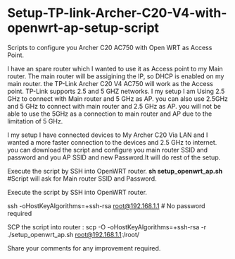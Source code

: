 # Setup-TP-link-Archer-C20-V4-with-openwrt-ap-setup-script
Scripts to configure you Archer C20 AC750 with Open WRT as Access Point.

I have an spare router which I wanted to use it as Access point to my Main router.
The main router will be assigining the IP, so DHCP is enabled on my main router.
the TP-Link Archer C20 V4 AC750 will work as the Access point.
TP-Link supports 2.5 and 5 GHZ networks. I my setup I am Using 2.5 GHz to connect with Main router and 5 GHz as AP.
you can also use 2.5GHz and 5 GHz to connect with main router and 2.5 GHz as AP. you will not be able to use the 5GHz as a connection to main router and AP due to the limitation of 5 GHz.

I my setup I have connected devices to My Archer C20 Via LAN and I wanted a more faster connection to the devices and 2.5 GHz to internet.
you can download the script and configure you main router SSID and password and you AP SSID and new Password.It will do rest of the setup.

Execute the script by SSH into OpenWRT router.  **sh setup_openwrt_ap.sh** #Script will ask for Main router SSID and Password.

Execute the script by SSH into OpenWRT router. 

ssh -oHostKeyAlgorithms=+ssh-rsa root@192.168.1.1  # No password required

SCP the script into router : scp -O -oHostKeyAlgorithms=+ssh-rsa -r ./setup_openwrt_ap.sh root@192.168.1.1:/root/

Share your comments for any improvement required.
